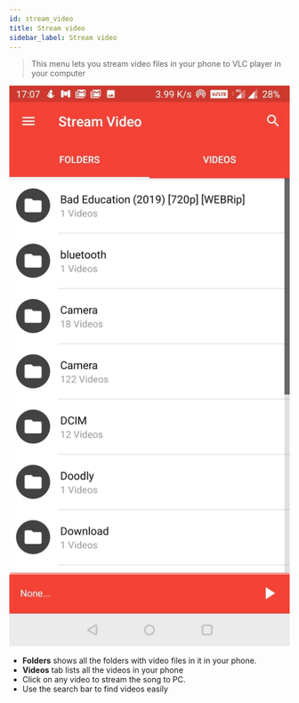 ```yaml
---
id: stream_video
title: Stream video
sidebar_label: Stream video
---
```


> This menu lets you stream video files in your phone to VLC player in your computer

<div class="row">
  <div class="col">
    <img src="assets/tutorial/stream_video.jpeg" alt="Stream audio"></img>
  </div>
  <div class="col">
    <ul>
      <li><b>Folders</b> shows all the folders with video files in it in your phone.</li>
      <li><b>Videos</b> tab lists all the videos in your phone</li>
      <li>Click on any video to stream the song to PC.</li>
      <li>Use the search bar to find videos easily</li>
    </ul>
  </div>
</div>